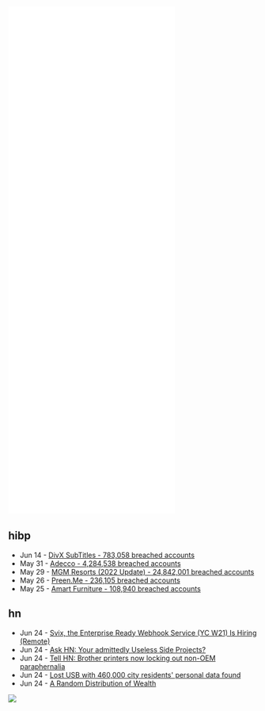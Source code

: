 ![Metrics](https://raw.githubusercontent.com/phixion/phixion/master/metrics.svg)

## hibp

<!--
for https://github.com/phixion/phixion/blob/main/.github/workflows/feeds.yml
-->
<!--START_SECTION:haveibeenpwnd-->
- Jun 14 - [DivX SubTitles - 783,058 breached accounts](https://haveibeenpwned.com/PwnedWebsites#DivXSubTitles)
- May 31 - [Adecco - 4,284,538 breached accounts](https://haveibeenpwned.com/PwnedWebsites#Adecco)
- May 29 - [MGM Resorts (2022 Update) - 24,842,001 breached accounts](https://haveibeenpwned.com/PwnedWebsites#MGM2022Update)
- May 26 - [Preen.Me - 236,105 breached accounts](https://haveibeenpwned.com/PwnedWebsites#PreenMe)
- May 25 - [Amart Furniture - 108,940 breached accounts](https://haveibeenpwned.com/PwnedWebsites#AmartFurniture)
<!--END_SECTION:haveibeenpwnd-->

## hn

<!--
for https://github.com/phixion/phixion/blob/main/.github/workflows/feeds.yml
-->
<!--START_SECTION:hn-->
- Jun 24 - [Svix, the Enterprise Ready Webhook Service (YC W21) Is Hiring (Remote)](https://www.svix.com/careers/)
- Jun 24 - [Ask HN: Your admittedly Useless Side Projects?](https://news.ycombinator.com/item?id=31860158)
- Jun 24 - [Tell HN: Brother printers now locking out non-OEM paraphernalia](https://news.ycombinator.com/item?id=31860131)
- Jun 24 - [Lost USB with 460,000 city residents' personal data found](https://www3.nhk.or.jp/nhkworld/en/news/20220624_27/)
- Jun 24 - [A Random Distribution of Wealth](https://www.masswerk.at/misc/wealth/2.html)
<!--END_SECTION:hn-->

<!--
for https://yhype.me
-->
![](https://hit.yhype.me/github/profile?user_id=13013670)
